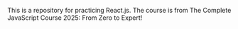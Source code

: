 This is a repository for practicing React.js. The course is from <a src="https://www.udemy.com/course/the-complete-javascript-course/?couponCode=KEEPLEARNING">The Complete JavaScript Course 2025: From Zero to Expert!</a>
